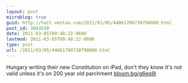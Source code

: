 ```yaml
---
layout: post
microblog: true
guid: http://twit.vmstan.com/2011/03/05/44061700730798080.html
post_id: 3043530
date: 2011-03-05T09:48:22-0600
lastmod: 2011-03-05T09:48:22-0600
type: post
url: /2011/03/05/44061700730798080.html
---
```

Hungary writing their new Constitution on iPad, don't they know it's not valid unless it's on 200 year old parchment  [bloom.bg/g6eq9l](http://bloom.bg/g6eq9l)
